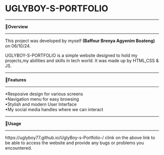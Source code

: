 <h1>UGLYBOY-S-PORTFOLIO</h1>

<hr> 
🔗<strong>Overview</strong> <br>
<hr>
This project was developed by myself <b>(Baffour Brenya Agyenim Boateng)</b> on 06/10/24.<br>
<p>UGLYBOY-S-PORTFOLIO is a simple website designed to hold my projects,my abilities and skills in tech world.
It was made up by HTML,CSS & JS. </p>
<hr>
🔗<strong>Features</strong> <br>
<hr>
•Resposive design for various screens <br>
•Navigation menu for easy browsing <br>
•Stylish and modern User Interface <br>
•My social media handles where we can interact<br>
<hr>
🔗<strong>Usage</strong><br>
<hr>
https://uglyboy77.github.io/UglyBoy-s-Portfolio-/
clink on the above link to be able to access the website and provide any bugs or problems you encountered. 
